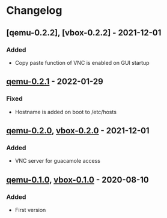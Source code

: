 # Changelog

## [qemu-0.2.2], [vbox-0.2.2] - 2021-12-01
### Added
- Copy paste function of VNC is enabled on GUI startup

## [qemu-0.2.1] - 2022-01-29
### Fixed
- Hostname is added on boot to /etc/hosts

## [qemu-0.2.0], [vbox-0.2.0] - 2021-12-01
### Added
- VNC server for guacamole access

## [qemu-0.1.0], [vbox-0.1.0] - 2020-08-10
### Added
- First version


[qemu-0.1.0]: https://gitlab.ics.muni.cz/muni-kypo-images/xubuntu-18.04/-/tree/105a49d8
[vbox-0.1.0]: https://gitlab.ics.muni.cz/muni-kypo-images/xubuntu-18.04/-/tree/105a49d8
[qemu-0.2.0]: https://gitlab.ics.muni.cz/muni-kypo-images/xubuntu-18.04/-/tree/qemu-0.2.0
[vbox-0.2.0]: https://gitlab.ics.muni.cz/muni-kypo-images/xubuntu-18.04/-/tree/vbox-0.2.0
[qemu-0.2.1]: https://gitlab.ics.muni.cz/muni-kypo-images/xubuntu-18.04/-/tree/qemu-0.2.1
